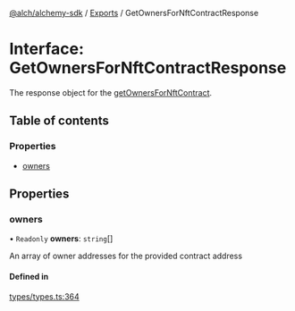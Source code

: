 [@alch/alchemy-sdk](../README.md) / [Exports](../modules.md) / GetOwnersForNftContractResponse

# Interface: GetOwnersForNftContractResponse

The response object for the [getOwnersForNftContract](../classes/Alchemy.md#getownersfornftcontract).

## Table of contents

### Properties

- [owners](GetOwnersForNftContractResponse.md#owners)

## Properties

### owners

• `Readonly` **owners**: `string`[]

An array of owner addresses for the provided contract address

#### Defined in

[types/types.ts:364](https://github.com/alchemyplatform/alchemy-sdk-js/blob/865aa2b/src/types/types.ts#L364)
